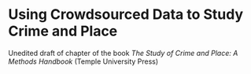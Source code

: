 # Using Crowdsourced Data to Study Crime and Place

Unedited draft of chapter of the book *The Study of Crime and Place: A Methods Handbook* (Temple University Press)
